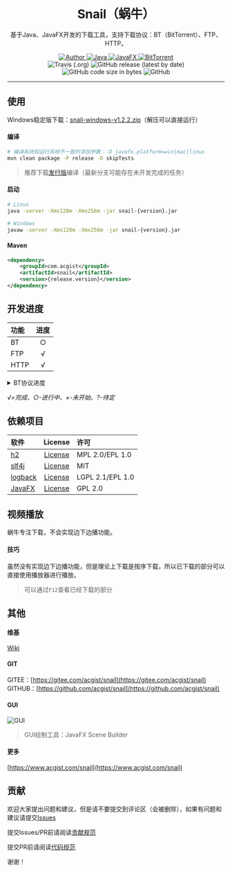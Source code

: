 <h1 align="center">Snail（蜗牛）</h1>

<p align="center">
基于Java、JavaFX开发的下载工具，支持下载协议：BT（BitTorrent）、FTP、HTTP。
</p>

<p align="center">
	<a target="_blank" href="https://www.acgist.com">
		<img alt="Author" src="https://img.shields.io/badge/Author-acgist-red.svg?style=flat-square" />
	</a>
	<a target="_blank" href="https://openjdk.java.net/">
		<img alt="Java" src="https://img.shields.io/badge/Java-11-yellow.svg?style=flat-square" />
	</a>
	<a target="_blank" href="https://openjfx.io/">
		<img alt="JavaFX" src="https://img.shields.io/badge/JavaFX-11-blueviolet.svg?style=flat-square" />
	</a>
	<a target="_blank" href="https://www.bittorrent.org/beps/bep_0000.html">
		<img alt="BitTorrent" src="https://img.shields.io/badge/BitTorrent-BEP-orange.svg?style=flat-square" />
	</a>
	<br />
	<img alt="Travis (.org)" src="https://img.shields.io/travis/acgist/snail?style=flat-square" />
	<img alt="GitHub release (latest by date)" src="https://img.shields.io/github/v/release/acgist/snail?style=flat-square" />
	<img alt="GitHub code size in bytes" src="https://img.shields.io/github/languages/code-size/acgist/snail?color=crimson&style=flat-square" />
	<img alt="GitHub" src="https://img.shields.io/github/license/acgist/snail?style=flat-square" />
</p>

----

## 使用

Windows稳定版下载：[snail-windows-v1.2.2.zip](https://gitee.com/acgist/snail/attach_files)（解压可以直接运行）

#### 编译

```bash
# 编译系统和运行系统不一致时添加参数：-D javafx.platform=win|mac|linux
mvn clean package -P release -D skipTests
```

> 推荐下载[发行版](https://gitee.com/acgist/snail/releases)编译（最新分支可能存在未开发完成的任务）

#### 启动

```bash
# Linux
java -server -Xms128m -Xmx256m -jar snail-{version}.jar

# Windows
javaw -server -Xms128m -Xmx256m -jar snail-{version}.jar
```

#### Maven

```xml
<dependency>
    <groupId>com.acgist</groupId>
    <artifactId>snail</artifactId>
    <version>{release.version}</version>
</dependency>
```

## 开发进度

|功能|进度|
|:--|:--:|
|BT|○|
|FTP|√|
|HTTP|√|

<details>

<summary>BT协议进度</summary>

|协议|进度|
|:--|:--:|
|最终||
|[The BitTorrent Protocol Specification](http://www.bittorrent.org/beps/bep_0003.html)|√|
|[Known Number Allocations](http://www.bittorrent.org/beps/bep_0004.html)|√|
|[Peer ID Conventions](http://www.bittorrent.org/beps/bep_0020.html)|√|
|接受||
|[DHT Protocol](http://www.bittorrent.org/beps/bep_0005.html)|√|
|[Fast Extension](http://www.bittorrent.org/beps/bep_0006.html)|√|
|[Extension for Peers to Send Metadata Files](http://www.bittorrent.org/beps/bep_0009.html)|√|
|[Extension Protocol](http://www.bittorrent.org/beps/bep_0010.html)|√|
|[Peer Exchange (PEX)](http://www.bittorrent.org/beps/bep_0011.html)|√|
|[Multitracker Metadata Extension](http://www.bittorrent.org/beps/bep_0012.html)|√|
|[Local Service Discovery](http://www.bittorrent.org/beps/bep_0014.html)|√|
|[UDP Tracker Protocol for BitTorrent](http://www.bittorrent.org/beps/bep_0015.html)|√|
|[HTTP/FTP Seeding (GetRight-style)](http://www.bittorrent.org/beps/bep_0019.html)|?|
|[Tracker Returns Compact Peer Lists](http://www.bittorrent.org/beps/bep_0023.html)|√|
|[Private Torrents](http://www.bittorrent.org/beps/bep_0027.html)|√|
|[uTorrent Transport Protocol](http://www.bittorrent.org/beps/bep_0029.html)|√|
|[Holepunch Extension](http://www.bittorrent.org/beps/bep_0055.html)|√|
|草案||
|[IPv6 Tracker Extension](http://www.bittorrent.org/beps/bep_0007.html)|×|
|[Superseeding](http://www.bittorrent.org/beps/bep_0016.html)|?|
|[HTTP Seeding (Hoffman-style)](http://www.bittorrent.org/beps/bep_0017.html)|?|
|[Extension for partial seeds](http://www.bittorrent.org/beps/bep_0021.html)|○|
|[Merkle tree torrent extension](http://www.bittorrent.org/beps/bep_0030.html)|?|
|[Failure Retry Extension](http://www.bittorrent.org/beps/bep_0031.html)|?|
|[IPv6 extension for DHT](http://www.bittorrent.org/beps/bep_0032.html)|×|
|[DHT scrape](http://www.bittorrent.org/beps/bep_0033.html)|?|
|[Torrent Signing](http://www.bittorrent.org/beps/bep_0035.html)|?|
|[UDP Tracker Protocol Extensions](http://www.bittorrent.org/beps/bep_0041.html)|?|
|[DHT Security Extension](http://www.bittorrent.org/beps/bep_0042.html)|?|
|[Read-only DHT Nodes](http://www.bittorrent.org/beps/bep_0043.html)|?|
|[Storing arbitrary data in the DHT](http://www.bittorrent.org/beps/bep_0044.html)|?|
|[Multiple-address operation for the BitTorrent DHT](http://www.bittorrent.org/beps/bep_0045.html)|?|
|[Updating Torrents Via DHT Mutable Items](http://www.bittorrent.org/beps/bep_0046.html)|?|
|[Padding files and extended file attributes](http://www.bittorrent.org/beps/bep_0047.html)|?|
|[Tracker Protocol Extension: Scrape](http://www.bittorrent.org/beps/bep_0048.html)|○|
|[Publish/Subscribe Protocol](http://www.bittorrent.org/beps/bep_0050.html)|?|
|[DHT Infohash Indexing](http://www.bittorrent.org/beps/bep_0051.html)|?|
|[The BitTorrent Protocol Specification v2](http://www.bittorrent.org/beps/bep_0052.html)|?|
|[Magnet URI extension - Select specific file indices for download](http://www.bittorrent.org/beps/bep_0053.html)|?|
|[The lt_donthave extension](http://www.bittorrent.org/beps/bep_0054.html)|√|
|其他||
|IPv6|○|
|[STUN](https://www.rfc-editor.org/rfc/rfc5389.txt)|√|
|[UPnP](http://upnp.org/specs/arch/UPnP-arch-DeviceArchitecture-v1.0.pdf)|√|
|upload_only|√|
|[Message Stream Encryption](https://wiki.vuze.com/w/Message_Stream_Encryption)|√|

</details>

*√=完成、○-进行中、×-未开始、?-待定*

## 依赖项目

|软件|License|许可|
|:--|:--:|:--|
|[h2](http://www.h2database.com)|[License](http://www.h2database.com/html/license.html)|MPL 2.0/EPL 1.0|
|[slf4j](https://www.slf4j.org)|[License](https://www.slf4j.org/license.html)|MIT|
|[logback](https://logback.qos.ch)|[License](https://logback.qos.ch/license.html)|LGPL 2.1/EPL 1.0|
|[JavaFX](https://wiki.openjdk.java.net/display/OpenJFX/Main)|[License](http://openjdk.java.net/legal/gplv2+ce.html)|GPL 2.0|

## 视频播放

蜗牛专注下载，不会实现边下边播功能。

#### 技巧

虽然没有实现边下边播功能，但是理论上下载是按序下载，所以已下载的部分可以直接使用播放器进行播放。

> 可以通过`F12`查看已经下载的部分

## 其他

#### 维基

[Wiki](https://gitee.com/acgist/snail/wikis)

#### GIT

GITEE：[https://gitee.com/acgist/snail](https://gitee.com/acgist/snail)  
GITHUB：[https://github.com/acgist/snail](https://github.com/acgist/snail)

#### GUI

![GUI](https://static.acgist.com/demo/snail/snail.png "GUI")

> GUI绘制工具：JavaFX Scene Builder

#### 更多

[https://www.acgist.com/snail](https://www.acgist.com/snail)

## 贡献

欢迎大家提出问题和建议，但是请不要提交到评论区（会被删除），如果有问题和建议请提交[Issues](https://gitee.com/acgist/snail/issues)

提交Issues/PR前请阅读[贡献规范](./CONTRIBUTING.md)

提交PR前请阅读[代码规范](./CODE_OF_CONDUCT.md)

谢谢！